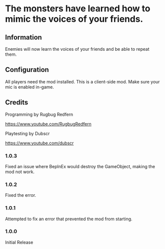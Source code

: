 # The monsters have learned how to mimic the voices of your friends.

## Information
Enemies will now learn the voices of your friends and be able to repeat them.

## Configuration
All players need the mod installed. This is a client-side mod. Make sure your mic is enabled in-game.

## Credits
Programming by Rugbug Redfern

https://www.youtube.com/RugbugRedfern

Playtesting by Dubscr

https://www.youtube.com/dubscr

### 1.0.3
Fixed an issue where BepInEx would destroy the GameObject, making the mod not work.

### 1.0.2
Fixed the error.

### 1.0.1
Attempted to fix an error that prevented the mod from starting.

### 1.0.0
Initial Release